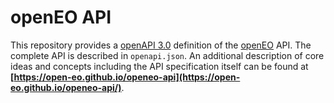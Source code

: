 # openEO API

This repository provides a [openAPI 3.0](https://github.com/OAI/OpenAPI-Specification/blob/master/versions/3.0.0.md) definition of the [openEO](http://openeo.org) API. The complete API is described in `openapi.json`. An additional description of core ideas and concepts including the API specification itself can be found at **[https://open-eo.github.io/openeo-api](https://open-eo.github.io/openeo-api/)**.